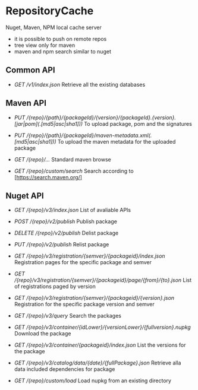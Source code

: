 # RepositoryCache
Nuget, Maven, NPM local cache server

* it is possible to push on remote repos
* tree view only for maven
* maven and npm search similar to nuget

## Common API

* _GET /v1/index.json_ Retrieve all the existing databases

## Maven API

* _PUT /{repo}/{path}/{packageId}/{version}/{packageId}.{version}.\[jar|pom\](.\[md5|asc|sha1\]))_	To upload package, pom and the signatures
* _PUT /{repo}/{path}/{packageId}/maven-metadata.xml(.\[md5|asc|sha1\]))_	To upload the maven metadata for the uploaded package

* _GET /{repo}/..._	Standard maven browse

* _GET /{repo}/custom/search_ Search according to [https://search.maven.org/]

## Nuget API

* _GET /{repo}/v3/index.json_	List of avaliable APIs
* _POST /{repo}/v2/publish_	Publish package
* _DELETE /{repo}/v2/publish_	Delist package
* _PUT /{repo}/v2/publish_	Relist package
* _GET /{repo}/v3/registration/{semver}/{packageid}/index.json_ Registration pages for the specific package and semver
* _GET /{repo}/v3/registration/{semver}/{packageid}/page/{from}/{to}.json_ List of registrations paged by version
* _GET /{repo}/v3/registration/{semver}/{packageid}/{version}.json_ Registration for the specific package version and semver
* _GET /{repo}/v3/query_ Search the packages
* _GET /{repo}/v3/container/{idLower}/{versionLower}/{fullversion}.nupkg_ Download the package
* _GET /{repo}/v3/container/{packageid}/index.json_ List the versions for the package
* _GET /{repo}/v3/catalog/data/{date}/{fullPackage}.json_ Retrieve alla data included dependencies for package

* _GET /{repo}/custom/load_ Load nupkg from an existing directory



